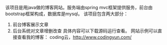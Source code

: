 该项目是用java做的博客网站。服务端由spring mvc框架提供服务，前台由bootstrap框架构成，数据库是mysql。
该项目包含两大部分：
1. 前台博客展示文章
2. 后台系统对文章增删改查
具体内容可以下载源码运行查看。
网站示例可以直接查看我的博客：
coding云，http://www.codingyun.com/